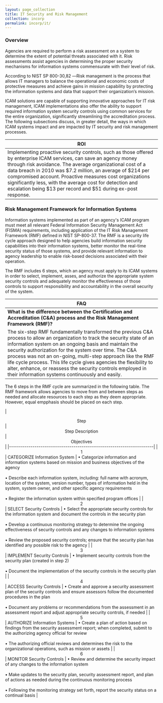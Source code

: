 ```yaml
---
layout: page_collection
title: IT Security and Risk Management
collection: incorp
permalink: incorp/it/
---
```

<script>
$(function() {
  $( "#accordion" ).accordion({
    heightStyle: "content",
    collapsible: "true",
    active: "false"
  });
});
</script>


### Overview

Agencies are required to perform a risk assessment on a system to determine the extent of potential threats associated with it. Risk assessments assist agencies in determining the proper security mechanisms for information systems commensurate with their level of risk. 

According to NIST SP 800-30,82 ―Risk management is the process that allows IT managers to balance the operational and economic costs of protective measures and achieve gains in mission capability by protecting the information systems and data that support their organization‘s mission.

ICAM solutions are capable of supporting innovative approaches for IT risk management, ICAM implementations also offer the ability to support required information system security controls using common services for the entire organization, significantly streamlining the accreditation process. The following subsections discuss, in greater detail, the ways in which ICAM systems impact and are impacted by IT security and risk management processes.

| <center> ROI </center> |
|------------------------|
|Implementing proactive security controls, such as those offered by enterprise ICAM services, can save an agency money through risk avoidance. The average organizational cost of a data breach in 2010 was $7.2 million, an average of $214 per compromised account. Proactive measures cost organizations significantly less, with the average cost for detection and escalation being $13 per record and $51 during ex-post response. |

### Risk Management Framework for Information Systems

Information systems implemented as part of an agency's ICAM program must meet all relevant Federal Information Security Management Act (FISMA) requirements, including application of the IT Risk Management Framework (RMF) defined in NIST SP-800-37. The RMF is a security life cycle approach designed to help agencies build information security capabilities into their information systems, better monitor the real-time security status of those systems, and provide relevant information to agency leadership to enable risk-based decisions associated with their operation.

The RMF includes 6 steps, which an agency must apply to its ICAM systems in order to select, implement, asses, and authorize the appropriate system security controls and adequately monitor the effectiveness of those controls to support responsibility and accountability in the overall security of the system.

| <center> FAQ </center> |
|------------------------|
| **What is the difference between the Certification and Accreditation (C&A) process and the Risk Management Framework (RMF)?**   
The six-step RMF fundamentally transformed the previous C&A process to allow an organization to track the security state of an information system on an ongoing basis and maintain the security authorization for the system over time. The C&A process was not an on-going, multi-step approach like the RMF life cycle process. This life cycle gives agencies the flexibility to alter, enhance, or reassess the security controls employed in their information systems continuously and easily. |

The 6 steps in the RMF cycle are summarized in the following table. The RMF framework allows agencies to move from and between steps as needed and allocate resources to each step as they deem appropriate. However, equal empphasis should be placed on each step.

| <center> Step </center> | <center> Step Description </center> | <center> Objectives </center> |
|--------------------------------------------------------------------------|
| <center> 1 </center> | CATEGORIZE Information System | • Categorize information and information systems based on mission and business objectives of the agency <br/><br/>• Describe each information system, including: full name with acronym, location of the system, version number, types of information held in the system, system owner, and other specific agency requirements <br/><br/>• Register the information system within specified program offices |
| <center> 2 </center> | SELECT Security Controls | • Select the appropriate security controls for the information system and document the controls in the security plan <br/><br/> • Develop a continuous monitoring strategy to determine the ongoing effectiveness of security controls and any changes to information systems <br/><br/> • Review the proposed security controls; ensure that the security plan has identified any possible risk to the agency |
| <center> 3 </center> | IMPLEMENT Security Controls | • Implement security controls from the security plan (created in step 2) <br/><br/> •	Document the implementation of the security controls in the security plan |
| <center> 4 </center> | ACCESS Security Controls | •	Create and approve a security assessment plan of the security controls and ensure assessors follow the documented procedures in the plan <br/><br/> • Document any problems or recommendations from the assessment in an assessment report and adjust appropriate security controls, if needed |
| <center> 5 </center> | AUTHORIZE Information Systems | •	Create a plan of action based on findings from the security assessment report; when completed, submit to the authorizing agency official for review <br/><br/> •	The authorizing official reviews and determines the risk to the organizational operations, such as mission or assets |
| <center> 6 </center> | MONITOR Security Controls | •	Review and determine the security impact of any changes to the information system <br/><br/> • Make updates to the security plan, security assessment report, and plan of actions as needed during the continuous monitoring process <br/><br/> •	Following the monitoring strategy set forth, report the security status on a continual basis |




































